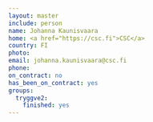 ```yaml
---
layout: master
include: person
name: Johanna Kaunisvaara
home: <a href="https://csc.fi">CSC</a>
country: FI
photo:
email: johanna.kaunisvaara@csc.fi
phone:
on_contract: no
has_been_on_contract: yes
groups:
  tryggve2:
    finished: yes
---
```


